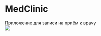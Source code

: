 # MedClinic
Приложение для записи на приём к врачу
<br/>
<img src="ForGit/SignInPage.PNG" padding="110px">
